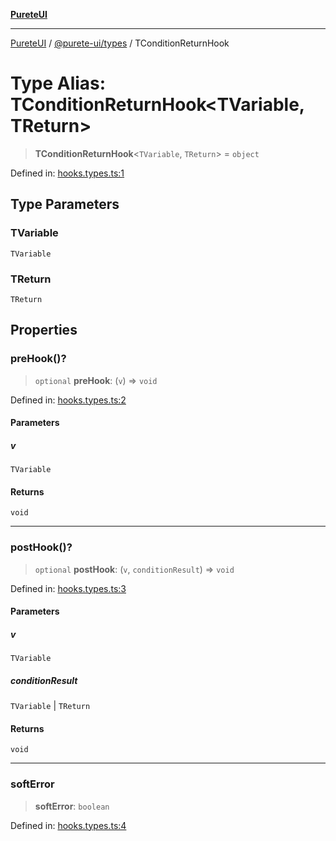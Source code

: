 [**PureteUI**](../../../README.md)

***

[PureteUI](../../../packages.md) / [@purete-ui/types](../README.md) / TConditionReturnHook

# Type Alias: TConditionReturnHook\<TVariable, TReturn\>

> **TConditionReturnHook**\<`TVariable`, `TReturn`\> = `object`

Defined in: [hooks.types.ts:1](https://github.com/zerok-cell/PureteUI/blob/main/libs/types/src/lib/hooks.types.ts#L1)

## Type Parameters

### TVariable

`TVariable`

### TReturn

`TReturn`

## Properties

### preHook()?

> `optional` **preHook**: (`v`) => `void`

Defined in: [hooks.types.ts:2](https://github.com/zerok-cell/PureteUI/blob/main/libs/types/src/lib/hooks.types.ts#L2)

#### Parameters

##### v

`TVariable`

#### Returns

`void`

***

### postHook()?

> `optional` **postHook**: (`v`, `conditionResult`) => `void`

Defined in: [hooks.types.ts:3](https://github.com/zerok-cell/PureteUI/blob/main/libs/types/src/lib/hooks.types.ts#L3)

#### Parameters

##### v

`TVariable`

##### conditionResult

`TVariable` | `TReturn`

#### Returns

`void`

***

### softError

> **softError**: `boolean`

Defined in: [hooks.types.ts:4](https://github.com/zerok-cell/PureteUI/blob/main/libs/types/src/lib/hooks.types.ts#L4)
